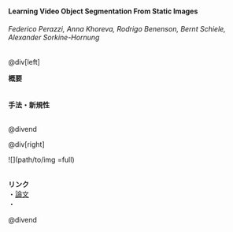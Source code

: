 #### Learning Video Object Segmentation From Static Images
###### Federico Perazzi, Anna Khoreva, Rodrigo Benenson, Bernt Schiele, Alexander Sorkine-Hornung

@div[left]

__概要__<br>
<br>
<br>
__手法・新規性__<br>
<br>


@divend

@div[right]

![](path/to/img =full)<br>
<br>

__リンク__<br>
・[論文](http://openaccess.thecvf.com/content_cvpr_2017/papers/Perazzi_Learning_Video_Object_CVPR_2017_paper.pdf)<br>
・[](url)<br>

@divend